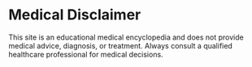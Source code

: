 # Medical Disclaimer

This site is an educational medical encyclopedia and does not provide medical advice, diagnosis, or treatment.
Always consult a qualified healthcare professional for medical decisions.
